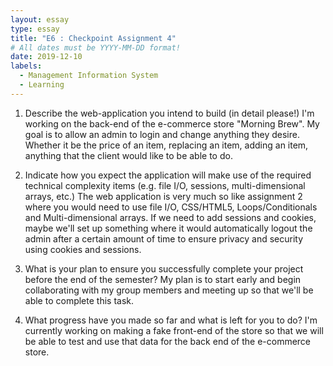 ```yaml
---
layout: essay
type: essay
title: "E6 : Checkpoint Assignment 4"
# All dates must be YYYY-MM-DD format!
date: 2019-12-10
labels:
  - Management Information System
  - Learning
---
```




1. Describe the web-application you intend to build (in detail please!)
I'm working on the back-end of the e-commerce store "Morning Brew". My goal is to allow an admin to login and change anything they desire. Whether it be the price of an item, replacing an item, adding an item, anything that the client would like to be able to do. 

2. Indicate how you expect the application will make use of the required technical complexity items (e.g. file I/O, sessions, multi-dimensional arrays, etc.)
The web application is very much so like assignment 2 where you would need to use file I/O, CSS/HTML5, Loops/Conditionals and Multi-dimensional arrays. If we need to add sessions and cookies, maybe we'll set up something where it would automatically logout the admin after a certain amount of time to ensure privacy and security using cookies and sessions. 
3. What is your plan to ensure you successfully complete your project before the end of the semester?
My plan is to start early and begin collaborating with my group members and meeting up so that we'll be able to complete this task. 
4. What progress have you made so far and what is left for you to do?
I'm currently working on making a fake front-end of the store so that we will be able to test and use that data for the back end of the e-commerce store. 
